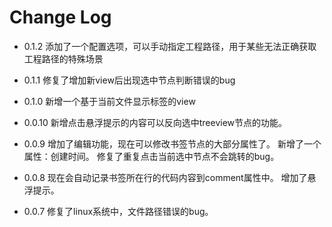 # Change Log

* 0.1.2
  添加了一个配置选项，可以手动指定工程路径，用于某些无法正确获取工程路径的特殊场景

* 0.1.1
  修复了增加新view后出现选中节点判断错误的bug

* 0.1.0
  新增一个基于当前文件显示标签的view

* 0.0.10
  新增点击悬浮提示的内容可以反向选中treeview节点的功能。

* 0.0.9
  增加了编辑功能，现在可以修改书签节点的大部分属性了。
  新增了一个属性：创建时间。
  修复了重复点击当前选中节点不会跳转的bug。

* 0.0.8
  现在会自动记录书签所在行的代码内容到comment属性中。
  增加了悬浮提示。

* 0.0.7
  修复了linux系统中，文件路径错误的bug。